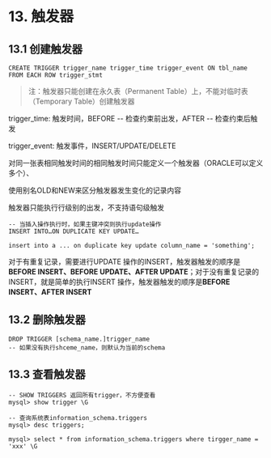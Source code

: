 # 13. 触发器

## 13.1 创建触发器

```mysql
CREATE TRIGGER trigger_name trigger_time trigger_event ON tbl_name FROM EACH ROW trigger_stmt
```

>注：触发器只能创建在永久表（Permanent Table）上，不能对临时表（Temporary Table）创建触发器

trigger_time: 触发时间，BEFORE -- 检查约束前出发，AFTER -- 检查约束后触发

trigger_event: 触发事件，INSERT/UPDATE/DELETE

对同一张表相同触发时间的相同触发时间只能定义一个触发器（ORACLE可以定义多个）、

使用别名OLD和NEW来区分触发器发生变化的记录内容

触发器只能执行行级别的出发，不支持语句级触发

```mysql
-- 当插入操作执行时，如果主键冲突则执行update操作
INSERT INTO…ON DUPLICATE KEY UPDATE…

insert into a ... on duplicate key update column_name = 'something'; 
```

对于有重复记录，需要进行UPDATE 操作的INSERT，触发器触发的顺序是**BEFORE INSERT、BEFORE UPDATE、AFTER UPDATE**；对于没有重复记录的INSERT，就是简单的执行INSERT 操作，触发器触发的顺序是**BEFORE INSERT、AFTER INSERT**

## 13.2 删除触发器

```mysql
DROP TRIGGER [schema_name.]trigger_name
-- 如果没有执行shceme_name，则默认为当前的schema
```

## 13.3 查看触发器

```mysql
-- SHOW TRIGGERS 返回所有trigger，不方便查看
mysql> show trigger \G

-- 查询系统表information_schema.triggers
mysql> desc triggers;

mysql> select * from information_schema.triggers where tirgger_name = 'xxx' \G
```





